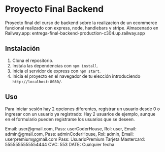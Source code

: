 # Proyecto Final Backend
Proyecto final del curso de backend sobre la realizacion de un ecommerce funcional realizado con express, node, handlebars y stripe.
Almacenado en Railway.app: entrega-final-backend-production-c304.up.railway.app

## Instalación
1. Clona el repositorio.
2. Instala las dependencias con `npm install`.
3. Inicia el servidor de express con `npm start`.
4. Inicia el proyecto en el navegador de tu elección introduciendo `http://localhost:8080/`.

## Uso
Para iniciar sesión hay 2 opciones diferentes, registrar un usuario desde 0 o ingresar con un usuario ya registrado:
Hay 2 usuarios de ejemplo, aunque en el formulario pueden registrarse los usuarios que se deseen.

<Usuario sin permisos:>
Email: user@gmail.com,
Pass: userCoderHouse,
Rol: user,

<Usuario con permisos:>
Email: admin@gmail.com,
Pass: adminCoderHouse,
Rol: admin,

<Usuario premium>
Email: userpremium@gmail.com
Pass: UsuarioPremium

<Datos de prueba para la tarjeta de stripe>
Tarjeta Mastercard: 5555555555554444
CVC: 553
DATE: Cualquier fecha